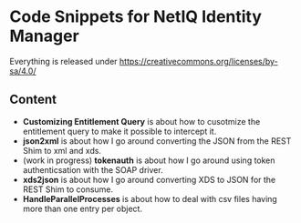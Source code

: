 # Code Snippets for NetIQ Identity Manager

Everything is released under https://creativecommons.org/licenses/by-sa/4.0/

## Content
- **Customizing Entitlement Query** is about how to cusotmize the entitlement query to make it possible to intercept it.
- **json2xml** is about how I go around converting the JSON from the REST Shim to xml and xds.
- (work in progress) **tokenauth** is about how I go around using token authenticsation with the SOAP driver.
- **xds2json** is about how I go around converting XDS to JSON for the REST Shim to consume.
- **HandleParallelProcesses** is about how to deal with csv files having more than one entry per object.

